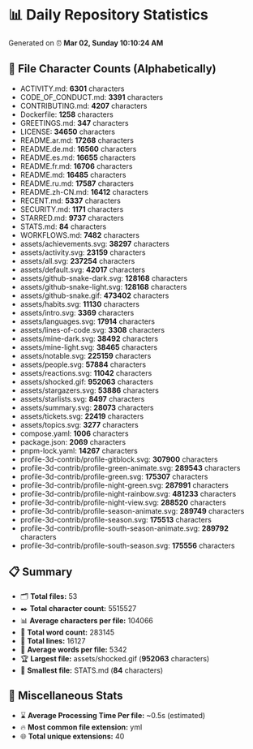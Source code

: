 # 📊 Daily Repository Statistics
Generated on ⏰ **Mar 02, Sunday 10:10:24 AM**

## 📂 File Character Counts (Alphabetically)
- ACTIVITY.md: **6301** characters
- CODE_OF_CONDUCT.md: **3391** characters
- CONTRIBUTING.md: **4207** characters
- Dockerfile: **1258** characters
- GREETINGS.md: **347** characters
- LICENSE: **34650** characters
- README.ar.md: **17268** characters
- README.de.md: **16560** characters
- README.es.md: **16655** characters
- README.fr.md: **16706** characters
- README.md: **16485** characters
- README.ru.md: **17587** characters
- README.zh-CN.md: **16412** characters
- RECENT.md: **5337** characters
- SECURITY.md: **1171** characters
- STARRED.md: **9737** characters
- STATS.md: **84** characters
- WORKFLOWS.md: **7482** characters
- assets/achievements.svg: **38297** characters
- assets/activity.svg: **23159** characters
- assets/all.svg: **237254** characters
- assets/default.svg: **42017** characters
- assets/github-snake-dark.svg: **128168** characters
- assets/github-snake-light.svg: **128168** characters
- assets/github-snake.gif: **473402** characters
- assets/habits.svg: **11130** characters
- assets/intro.svg: **3369** characters
- assets/languages.svg: **17914** characters
- assets/lines-of-code.svg: **3308** characters
- assets/mine-dark.svg: **38492** characters
- assets/mine-light.svg: **38465** characters
- assets/notable.svg: **225159** characters
- assets/people.svg: **57884** characters
- assets/reactions.svg: **11042** characters
- assets/shocked.gif: **952063** characters
- assets/stargazers.svg: **53886** characters
- assets/starlists.svg: **8497** characters
- assets/summary.svg: **28073** characters
- assets/tickets.svg: **22419** characters
- assets/topics.svg: **3277** characters
- compose.yaml: **1006** characters
- package.json: **2069** characters
- pnpm-lock.yaml: **14267** characters
- profile-3d-contrib/profile-gitblock.svg: **307900** characters
- profile-3d-contrib/profile-green-animate.svg: **289543** characters
- profile-3d-contrib/profile-green.svg: **175307** characters
- profile-3d-contrib/profile-night-green.svg: **287991** characters
- profile-3d-contrib/profile-night-rainbow.svg: **481233** characters
- profile-3d-contrib/profile-night-view.svg: **288520** characters
- profile-3d-contrib/profile-season-animate.svg: **289749** characters
- profile-3d-contrib/profile-season.svg: **175513** characters
- profile-3d-contrib/profile-south-season-animate.svg: **289792** characters
- profile-3d-contrib/profile-south-season.svg: **175556** characters

## 📋 Summary
- 🗂️ **Total files:** 53
- ✒️ **Total character count:** 5515527
- 📊 **Average characters per file:** 104066
- 📝 **Total word count:** 283145
- 🧾 **Total lines:** 16127
- 📐 **Average words per file:** 5342
- 🏆 **Largest file:** assets/shocked.gif (**952063** characters)
- 🥉 **Smallest file:** STATS.md (**84** characters)

## 🌟 Miscellaneous Stats
- ⌛ **Average Processing Time Per file:** ~0.5s (estimated)
- 🔥 **Most common file extension:** yml
- 🌐 **Total unique extensions:** 40
